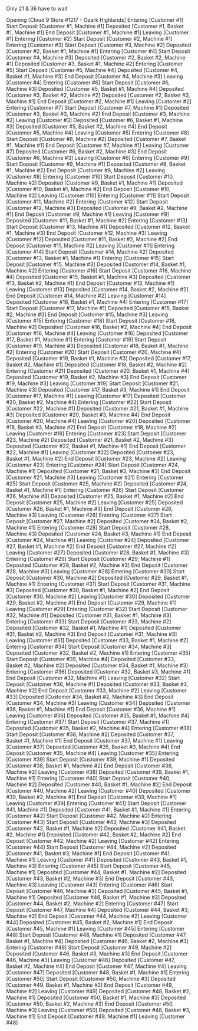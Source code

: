 Only 21 & 36 have to wait

Opening        [Cloud 9 Store #1217 - Ozark Highlands]
Entering       [Customer #1]
Start Deposit  [Customer #1, Machine #1]
Deposited      [Customer #1, Basket #1, Machine #1]
End Deposit    [Customer #1, Machine #1]
Leaving        [Customer #1]
Entering       [Customer #2]
Start Deposit  [Customer #2, Machine #1]
Entering       [Customer #3]
Start Deposit  [Customer #3, Machine #2]
Deposited      [Customer #2, Basket #1, Machine #1]
Entering       [Customer #4]
Start Deposit  [Customer #4, Machine #3]
Deposited      [Customer #2, Basket #2, Machine #1]
Deposited      [Customer #3, Basket #1, Machine #2]
Entering       [Customer #5]
Start Deposit  [Customer #5, Machine #4]
Deposited      [Customer #4, Basket #1, Machine #3]
End Deposit    [Customer #4, Machine #3]
Leaving        [Customer #4]
Entering       [Customer #6]
Start Deposit  [Customer #6, Machine #3]
Deposited      [Customer #5, Basket #1, Machine #4]
Deposited      [Customer #3, Basket #2, Machine #2]
Deposited      [Customer #2, Basket #3, Machine #1]
End Deposit    [Customer #2, Machine #1]
Leaving        [Customer #2]
Entering       [Customer #7]
Start Deposit  [Customer #7, Machine #1]
Deposited      [Customer #3, Basket #3, Machine #2]
End Deposit    [Customer #3, Machine #2]
Leaving        [Customer #3]
Deposited      [Customer #6, Basket #1, Machine #3]
Deposited      [Customer #5, Basket #2, Machine #4]
End Deposit    [Customer #5, Machine #4]
Leaving        [Customer #5]
Entering       [Customer #8]
Start Deposit  [Customer #8, Machine #2]
Deposited      [Customer #7, Basket #1, Machine #1]
End Deposit    [Customer #7, Machine #1]
Leaving        [Customer #7]
Deposited      [Customer #6, Basket #2, Machine #3]
End Deposit    [Customer #6, Machine #3]
Leaving        [Customer #6]
Entering       [Customer #9]
Start Deposit  [Customer #9, Machine #1]
Deposited      [Customer #8, Basket #1, Machine #2]
End Deposit    [Customer #8, Machine #2]
Leaving        [Customer #8]
Entering       [Customer #10]
Start Deposit  [Customer #10, Machine #2]
Deposited      [Customer #9, Basket #1, Machine #1]
Deposited      [Customer #10, Basket #1, Machine #2]
End Deposit    [Customer #10, Machine #2]
Leaving        [Customer #10]
Entering       [Customer #11]
Start Deposit  [Customer #11, Machine #2]
Entering       [Customer #12]
Start Deposit  [Customer #12, Machine #3]
Deposited      [Customer #9, Basket #2, Machine #1]
End Deposit    [Customer #9, Machine #1]
Leaving        [Customer #9]
Deposited      [Customer #11, Basket #1, Machine #2]
Entering       [Customer #13]
Start Deposit  [Customer #13, Machine #1]
Deposited      [Customer #12, Basket #1, Machine #3]
End Deposit    [Customer #12, Machine #3]
Leaving        [Customer #12]
Deposited      [Customer #11, Basket #2, Machine #2]
End Deposit    [Customer #11, Machine #2]
Leaving        [Customer #11]
Entering       [Customer #14]
Start Deposit  [Customer #14, Machine #2]
Deposited      [Customer #13, Basket #1, Machine #1]
Entering       [Customer #15]
Start Deposit  [Customer #15, Machine #3]
Deposited      [Customer #14, Basket #1, Machine #2]
Entering       [Customer #16]
Start Deposit  [Customer #16, Machine #4]
Deposited      [Customer #15, Basket #1, Machine #3]
Deposited      [Customer #13, Basket #2, Machine #1]
End Deposit    [Customer #13, Machine #1]
Leaving        [Customer #13]
Deposited      [Customer #14, Basket #2, Machine #2]
End Deposit    [Customer #14, Machine #2]
Leaving        [Customer #14]
Deposited      [Customer #16, Basket #1, Machine #4]
Entering       [Customer #17]
Start Deposit  [Customer #17, Machine #1]
Deposited      [Customer #15, Basket #2, Machine #3]
End Deposit    [Customer #15, Machine #3]
Leaving        [Customer #15]
Entering       [Customer #18]
Start Deposit  [Customer #18, Machine #2]
Deposited      [Customer #16, Basket #2, Machine #4]
End Deposit    [Customer #16, Machine #4]
Leaving        [Customer #16]
Deposited      [Customer #17, Basket #1, Machine #1]
Entering       [Customer #19]
Start Deposit  [Customer #19, Machine #3]
Deposited      [Customer #18, Basket #1, Machine #2]
Entering       [Customer #20]
Start Deposit  [Customer #20, Machine #4]
Deposited      [Customer #19, Basket #1, Machine #3]
Deposited      [Customer #17, Basket #2, Machine #1]
Deposited      [Customer #18, Basket #2, Machine #2]
Entering       [Customer #21]
Deposited      [Customer #20, Basket #1, Machine #4]
Deposited      [Customer #19, Basket #2, Machine #3]
End Deposit    [Customer #19, Machine #3]
Leaving        [Customer #19]
Start Deposit  [Customer #21, Machine #3]
Deposited      [Customer #17, Basket #3, Machine #1]
End Deposit    [Customer #17, Machine #1]
Leaving        [Customer #17]
Deposited      [Customer #20, Basket #2, Machine #4]
Entering       [Customer #22]
Start Deposit  [Customer #22, Machine #1]
Deposited      [Customer #21, Basket #1, Machine #3]
Deposited      [Customer #20, Basket #3, Machine #4]
End Deposit    [Customer #20, Machine #4]
Leaving        [Customer #20]
Deposited      [Customer #18, Basket #3, Machine #2]
End Deposit    [Customer #18, Machine #2]
Leaving        [Customer #18]
Entering       [Customer #23]
Start Deposit  [Customer #23, Machine #2]
Deposited      [Customer #21, Basket #2, Machine #3]
Deposited      [Customer #22, Basket #1, Machine #1]
End Deposit    [Customer #22, Machine #1]
Leaving        [Customer #22]
Deposited      [Customer #23, Basket #1, Machine #2]
End Deposit    [Customer #23, Machine #2]
Leaving        [Customer #23]
Entering       [Customer #24]
Start Deposit  [Customer #24, Machine #1]
Deposited      [Customer #21, Basket #3, Machine #3]
End Deposit    [Customer #21, Machine #3]
Leaving        [Customer #21]
Entering       [Customer #25]
Start Deposit  [Customer #25, Machine #2]
Deposited      [Customer #24, Basket #1, Machine #1]
Entering       [Customer #26]
Start Deposit  [Customer #26, Machine #3]
Deposited      [Customer #25, Basket #1, Machine #2]
End Deposit    [Customer #25, Machine #2]
Leaving        [Customer #25]
Deposited      [Customer #26, Basket #1, Machine #3]
End Deposit    [Customer #26, Machine #3]
Leaving        [Customer #26]
Entering       [Customer #27]
Start Deposit  [Customer #27, Machine #2]
Deposited      [Customer #24, Basket #2, Machine #1]
Entering       [Customer #28]
Start Deposit  [Customer #28, Machine #3]
Deposited      [Customer #24, Basket #3, Machine #1]
End Deposit    [Customer #24, Machine #1]
Leaving        [Customer #24]
Deposited      [Customer #27, Basket #1, Machine #2]
End Deposit    [Customer #27, Machine #2]
Leaving        [Customer #27]
Deposited      [Customer #28, Basket #1, Machine #3]
Entering       [Customer #29]
Start Deposit  [Customer #29, Machine #1]
Deposited      [Customer #28, Basket #2, Machine #3]
End Deposit    [Customer #28, Machine #3]
Leaving        [Customer #28]
Entering       [Customer #30]
Start Deposit  [Customer #30, Machine #2]
Deposited      [Customer #29, Basket #1, Machine #1]
Entering       [Customer #31]
Start Deposit  [Customer #31, Machine #3]
Deposited      [Customer #30, Basket #1, Machine #2]
End Deposit    [Customer #30, Machine #2]
Leaving        [Customer #30]
Deposited      [Customer #29, Basket #2, Machine #1]
End Deposit    [Customer #29, Machine #1]
Leaving        [Customer #29]
Entering       [Customer #32]
Start Deposit  [Customer #32, Machine #1]
Deposited      [Customer #31, Basket #1, Machine #3]
Entering       [Customer #33]
Start Deposit  [Customer #33, Machine #2]
Deposited      [Customer #32, Basket #1, Machine #1]
Deposited      [Customer #31, Basket #2, Machine #3]
End Deposit    [Customer #31, Machine #3]
Leaving        [Customer #31]
Deposited      [Customer #33, Basket #1, Machine #2]
Entering       [Customer #34]
Start Deposit  [Customer #34, Machine #3]
Deposited      [Customer #32, Basket #2, Machine #1]
Entering       [Customer #35]
Start Deposit  [Customer #35, Machine #4]
Deposited      [Customer #33, Basket #2, Machine #2]
Deposited      [Customer #34, Basket #1, Machine #3]
Entering       [Customer #36]
Deposited      [Customer #32, Basket #3, Machine #1]
End Deposit    [Customer #32, Machine #1]
Leaving        [Customer #32]
Start Deposit  [Customer #36, Machine #1]
Deposited      [Customer #33, Basket #3, Machine #2]
End Deposit    [Customer #33, Machine #2]
Leaving        [Customer #33]
Deposited      [Customer #34, Basket #2, Machine #3]
End Deposit    [Customer #34, Machine #3]
Leaving        [Customer #34]
Deposited      [Customer #36, Basket #1, Machine #1]
End Deposit    [Customer #36, Machine #1]
Leaving        [Customer #36]
Deposited      [Customer #35, Basket #1, Machine #4]
Entering       [Customer #37]
Start Deposit  [Customer #37, Machine #1]
Deposited      [Customer #35, Basket #2, Machine #4]
Entering       [Customer #38]
Start Deposit  [Customer #38, Machine #2]
Deposited      [Customer #37, Basket #1, Machine #1]
End Deposit    [Customer #37, Machine #1]
Leaving        [Customer #37]
Deposited      [Customer #35, Basket #3, Machine #4]
End Deposit    [Customer #35, Machine #4]
Leaving        [Customer #35]
Entering       [Customer #39]
Start Deposit  [Customer #39, Machine #1]
Deposited      [Customer #38, Basket #1, Machine #2]
End Deposit    [Customer #38, Machine #2]
Leaving        [Customer #38]
Deposited      [Customer #39, Basket #1, Machine #1]
Entering       [Customer #40]
Start Deposit  [Customer #40, Machine #2]
Deposited      [Customer #40, Basket #1, Machine #2]
End Deposit    [Customer #40, Machine #2]
Leaving        [Customer #40]
Deposited      [Customer #39, Basket #2, Machine #1]
End Deposit    [Customer #39, Machine #1]
Leaving        [Customer #39]
Entering       [Customer #41]
Start Deposit  [Customer #41, Machine #1]
Deposited      [Customer #41, Basket #1, Machine #1]
Entering       [Customer #42]
Start Deposit  [Customer #42, Machine #2]
Entering       [Customer #43]
Start Deposit  [Customer #43, Machine #3]
Deposited      [Customer #42, Basket #1, Machine #2]
Deposited      [Customer #41, Basket #2, Machine #1]
Deposited      [Customer #42, Basket #2, Machine #2]
End Deposit    [Customer #42, Machine #2]
Leaving        [Customer #42]
Entering       [Customer #44]
Start Deposit  [Customer #44, Machine #2]
Deposited      [Customer #41, Basket #3, Machine #1]
End Deposit    [Customer #41, Machine #1]
Leaving        [Customer #41]
Deposited      [Customer #43, Basket #1, Machine #3]
Entering       [Customer #45]
Start Deposit  [Customer #45, Machine #1]
Deposited      [Customer #44, Basket #1, Machine #2]
Deposited      [Customer #43, Basket #2, Machine #3]
End Deposit    [Customer #43, Machine #3]
Leaving        [Customer #43]
Entering       [Customer #46]
Start Deposit  [Customer #46, Machine #3]
Deposited      [Customer #45, Basket #1, Machine #1]
Deposited      [Customer #46, Basket #1, Machine #3]
Deposited      [Customer #44, Basket #2, Machine #2]
Entering       [Customer #47]
Start Deposit  [Customer #47, Machine #4]
Deposited      [Customer #44, Basket #3, Machine #2]
End Deposit    [Customer #44, Machine #2]
Leaving        [Customer #44]
Deposited      [Customer #45, Basket #2, Machine #1]
End Deposit    [Customer #45, Machine #1]
Leaving        [Customer #45]
Entering       [Customer #48]
Start Deposit  [Customer #48, Machine #1]
Deposited      [Customer #47, Basket #1, Machine #4]
Deposited      [Customer #46, Basket #2, Machine #3]
Entering       [Customer #49]
Start Deposit  [Customer #49, Machine #2]
Deposited      [Customer #46, Basket #3, Machine #3]
End Deposit    [Customer #46, Machine #3]
Leaving        [Customer #46]
Deposited      [Customer #47, Basket #2, Machine #4]
End Deposit    [Customer #47, Machine #4]
Leaving        [Customer #47]
Deposited      [Customer #48, Basket #1, Machine #1]
Entering       [Customer #50]
Start Deposit  [Customer #50, Machine #3]
Deposited      [Customer #49, Basket #1, Machine #2]
End Deposit    [Customer #49, Machine #2]
Leaving        [Customer #49]
Deposited      [Customer #48, Basket #2, Machine #1]
Deposited      [Customer #50, Basket #1, Machine #3]
Deposited      [Customer #50, Basket #2, Machine #3]
End Deposit    [Customer #50, Machine #3]
Leaving        [Customer #50]
Deposited      [Customer #48, Basket #3, Machine #1]
End Deposit    [Customer #48, Machine #1]
Leaving        [Customer #48]